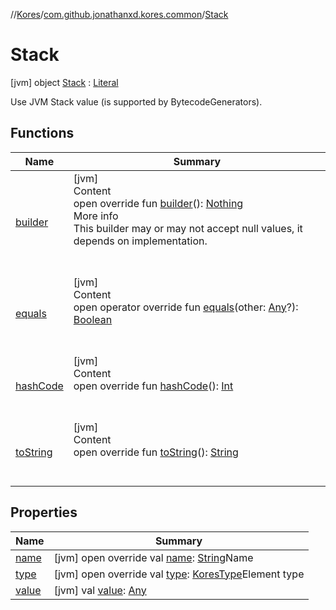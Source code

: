 //[Kores](../../index.md)/[com.github.jonathanxd.kores.common](../index.md)/[Stack](index.md)



# Stack  
 [jvm] object [Stack](index.md) : [Literal](../../com.github.jonathanxd.kores.literal/-literal/index.md)

Use JVM Stack value (is supported by BytecodeGenerators).

   


## Functions  
  
|  Name|  Summary| 
|---|---|
| <a name="com.github.jonathanxd.kores.literal/Literal/builder/#/PointingToDeclaration/"></a>[builder](../../com.github.jonathanxd.kores.literal/-literal/builder.md)| <a name="com.github.jonathanxd.kores.literal/Literal/builder/#/PointingToDeclaration/"></a>[jvm]  <br>Content  <br>open override fun [builder](../../com.github.jonathanxd.kores.literal/-literal/builder.md)(): [Nothing](https://kotlinlang.org/api/latest/jvm/stdlib/kotlin/-nothing/index.html)  <br>More info  <br>This builder may or may not accept null values, it depends on implementation.  <br><br><br>
| <a name="com.github.jonathanxd.kores.literal/Literal/equals/#kotlin.Any?/PointingToDeclaration/"></a>[equals](../../com.github.jonathanxd.kores.literal/-literal/equals.md)| <a name="com.github.jonathanxd.kores.literal/Literal/equals/#kotlin.Any?/PointingToDeclaration/"></a>[jvm]  <br>Content  <br>open operator override fun [equals](../../com.github.jonathanxd.kores.literal/-literal/equals.md)(other: [Any](https://kotlinlang.org/api/latest/jvm/stdlib/kotlin/-any/index.html)?): [Boolean](https://kotlinlang.org/api/latest/jvm/stdlib/kotlin/-boolean/index.html)  <br><br><br>
| <a name="com.github.jonathanxd.kores.literal/Literal/hashCode/#/PointingToDeclaration/"></a>[hashCode](../../com.github.jonathanxd.kores.literal/-literal/hash-code.md)| <a name="com.github.jonathanxd.kores.literal/Literal/hashCode/#/PointingToDeclaration/"></a>[jvm]  <br>Content  <br>open override fun [hashCode](../../com.github.jonathanxd.kores.literal/-literal/hash-code.md)(): [Int](https://kotlinlang.org/api/latest/jvm/stdlib/kotlin/-int/index.html)  <br><br><br>
| <a name="com.github.jonathanxd.kores.literal/Literal/toString/#/PointingToDeclaration/"></a>[toString](../../com.github.jonathanxd.kores.literal/-literal/to-string.md)| <a name="com.github.jonathanxd.kores.literal/Literal/toString/#/PointingToDeclaration/"></a>[jvm]  <br>Content  <br>open override fun [toString](../../com.github.jonathanxd.kores.literal/-literal/to-string.md)(): [String](https://kotlinlang.org/api/latest/jvm/stdlib/kotlin/-string/index.html)  <br><br><br>


## Properties  
  
|  Name|  Summary| 
|---|---|
| <a name="com.github.jonathanxd.kores.common/Stack/name/#/PointingToDeclaration/"></a>[name](index.md#%5Bcom.github.jonathanxd.kores.common%2FStack%2Fname%2F%23%2FPointingToDeclaration%2F%5D%2FProperties%2F-427383591)| <a name="com.github.jonathanxd.kores.common/Stack/name/#/PointingToDeclaration/"></a> [jvm] open override val [name](index.md#%5Bcom.github.jonathanxd.kores.common%2FStack%2Fname%2F%23%2FPointingToDeclaration%2F%5D%2FProperties%2F-427383591): [String](https://kotlinlang.org/api/latest/jvm/stdlib/kotlin/-string/index.html)Name   <br>
| <a name="com.github.jonathanxd.kores.common/Stack/type/#/PointingToDeclaration/"></a>[type](index.md#%5Bcom.github.jonathanxd.kores.common%2FStack%2Ftype%2F%23%2FPointingToDeclaration%2F%5D%2FProperties%2F-427383591)| <a name="com.github.jonathanxd.kores.common/Stack/type/#/PointingToDeclaration/"></a> [jvm] open override val [type](index.md#%5Bcom.github.jonathanxd.kores.common%2FStack%2Ftype%2F%23%2FPointingToDeclaration%2F%5D%2FProperties%2F-427383591): [KoresType](../../com.github.jonathanxd.kores.type/-kores-type/index.md)Element type   <br>
| <a name="com.github.jonathanxd.kores.common/Stack/value/#/PointingToDeclaration/"></a>[value](index.md#%5Bcom.github.jonathanxd.kores.common%2FStack%2Fvalue%2F%23%2FPointingToDeclaration%2F%5D%2FProperties%2F-427383591)| <a name="com.github.jonathanxd.kores.common/Stack/value/#/PointingToDeclaration/"></a> [jvm] val [value](index.md#%5Bcom.github.jonathanxd.kores.common%2FStack%2Fvalue%2F%23%2FPointingToDeclaration%2F%5D%2FProperties%2F-427383591): [Any](https://kotlinlang.org/api/latest/jvm/stdlib/kotlin/-any/index.html)   <br>

